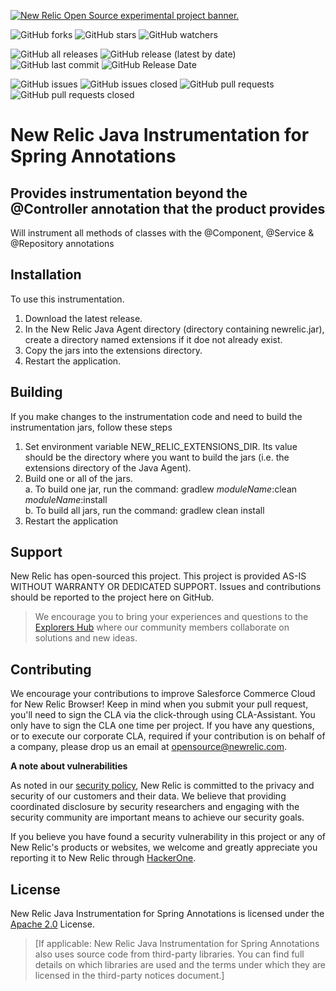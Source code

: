 <a href="https://opensource.newrelic.com/oss-category/#new-relic-experimental"><picture><source media="(prefers-color-scheme: dark)" srcset="https://github.com/newrelic/opensource-website/raw/main/src/images/categories/dark/Experimental.png"><source media="(prefers-color-scheme: light)" srcset="https://github.com/newrelic/opensource-website/raw/main/src/images/categories/Experimental.png"><img alt="New Relic Open Source experimental project banner." src="https://github.com/newrelic/opensource-website/raw/main/src/images/categories/Experimental.png"></picture></a>


![GitHub forks](https://img.shields.io/github/forks/newrelic-experimental/newrelic-java-spring-annotations?style=social)
![GitHub stars](https://img.shields.io/github/stars/newrelic-experimental/newrelic-java-spring-annotations?style=social)
![GitHub watchers](https://img.shields.io/github/watchers/newrelic-experimental/newrelic-java-spring-annotations?style=social)

![GitHub all releases](https://img.shields.io/github/downloads/newrelic-experimental/newrelic-java-spring-annotations/total)
![GitHub release (latest by date)](https://img.shields.io/github/v/release/newrelic-experimental/newrelic-java-spring-annotations)
![GitHub last commit](https://img.shields.io/github/last-commit/newrelic-experimental/newrelic-java-spring-annotations)
![GitHub Release Date](https://img.shields.io/github/release-date/newrelic-experimental/newrelic-java-spring-annotations)


![GitHub issues](https://img.shields.io/github/issues/newrelic-experimental/newrelic-java-spring-annotations)
![GitHub issues closed](https://img.shields.io/github/issues-closed/newrelic-experimental/newrelic-java-spring-annotations)
![GitHub pull requests](https://img.shields.io/github/issues-pr/newrelic-experimental/newrelic-java-spring-annotations)
![GitHub pull requests closed](https://img.shields.io/github/issues-pr-closed/newrelic-experimental/newrelic-java-spring-annotations)


# New Relic Java Instrumentation for Spring Annotations


## Provides instrumentation beyond the @Controller annotation that the product provides

Will instrument all methods of classes with the @Component, @Service & @Repository annotations


## Installation

To use this instrumentation.   
1. Download the latest release.    
2. In the New Relic Java Agent directory (directory containing newrelic.jar), create a directory named extensions if it doe not already exist.   
3. Copy the jars into the extensions directory.   
4. Restart the application.   


## Building

If you make changes to the instrumentation code and need to build the instrumentation jars, follow these steps
1. Set environment variable NEW_RELIC_EXTENSIONS_DIR.  Its value should be the directory where you want to build the jars (i.e. the extensions directory of the Java Agent).   
2. Build one or all of the jars.   
a. To build one jar, run the command:  gradlew _moduleName_:clean  _moduleName_:install    
b. To build all jars, run the command: gradlew clean install
3. Restart the application

## Support

New Relic has open-sourced this project. This project is provided AS-IS WITHOUT WARRANTY OR DEDICATED SUPPORT. Issues and contributions should be reported to the project here on GitHub.

>We encourage you to bring your experiences and questions to the [Explorers Hub](https://discuss.newrelic.com) where our community members collaborate on solutions and new ideas.

## Contributing

We encourage your contributions to improve Salesforce Commerce Cloud for New Relic Browser! Keep in mind when you submit your pull request, you'll need to sign the CLA via the click-through using CLA-Assistant. You only have to sign the CLA one time per project. If you have any questions, or to execute our corporate CLA, required if your contribution is on behalf of a company, please drop us an email at opensource@newrelic.com.

**A note about vulnerabilities**

As noted in our [security policy](../../security/policy), New Relic is committed to the privacy and security of our customers and their data. We believe that providing coordinated disclosure by security researchers and engaging with the security community are important means to achieve our security goals.

If you believe you have found a security vulnerability in this project or any of New Relic's products or websites, we welcome and greatly appreciate you reporting it to New Relic through [HackerOne](https://hackerone.com/newrelic).

## License

New Relic Java Instrumentation for Spring Annotations is licensed under the [Apache 2.0](http://apache.org/licenses/LICENSE-2.0.txt) License.

>[If applicable: New Relic Java Instrumentation for Spring Annotations also uses source code from third-party libraries. You can find full details on which libraries are used and the terms under which they are licensed in the third-party notices document.]
